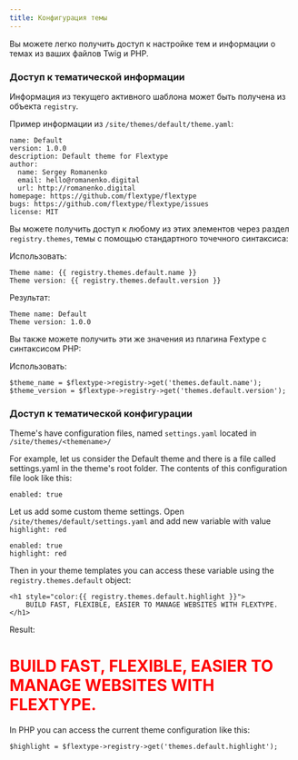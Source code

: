```yaml
---
title: Конфигурация темы
---
```


Вы можете легко получить доступ к настройке тем и информации о темах из ваших файлов Twig и PHP.

### Доступ к тематической информации

Информация из текущего активного шаблона может быть получена из объекта `registry`.

Пример информации из `/site/themes/default/theme.yaml`:

```
name: Default
version: 1.0.0
description: Default theme for Flextype
author:
  name: Sergey Romanenko
  email: hello@romanenko.digital
  url: http://romanenko.digital
homepage: https://github.com/flextype/flextype
bugs: https://github.com/flextype/flextype/issues
license: MIT
```

Вы можете получить доступ к любому из этих элементов через раздел `registry.themes`, темы с помощью стандартного точечного синтаксиса:

Использовать:

```
Theme name: {{ registry.themes.default.name }}
Theme version: {{ registry.themes.default.version }}
```

Результат:

```
Theme name: Default
Theme version: 1.0.0
```

Вы также можете получить эти же значения из плагина Fextype с синтаксисом PHP:

Использовать:

```
$theme_name = $flextype->registry->get('themes.default.name');
$theme_version = $flextype->registry->get('themes.default.version');
```

### Доступ к тематической конфигурации

Theme's have configuration files, named `settings.yaml` located in `/site/themes/<themename>/`

For example, let us consider the Default theme and there is a file called settings.yaml in the theme's root folder. The contents of this configuration file look like this:

```
enabled: true
```

Let us add some custom theme settings. Open `/site/themes/default/settings.yaml` and add new variable with value `highlight: red`

```
enabled: true
highlight: red
```

Then in your theme templates you can access these variable using the `registry.themes.default` object:

```
<h1 style="color:{{ registry.themes.default.highlight }}">
    BUILD FAST, FLEXIBLE, EASIER TO MANAGE WEBSITES WITH FLEXTYPE.
</h1>
```

Result:

<h1 style="color:red">BUILD FAST, FLEXIBLE, EASIER TO MANAGE WEBSITES WITH FLEXTYPE.</h1>

In PHP you can access the current theme configuration like this:

```
$highlight = $flextype->registry->get('themes.default.highlight');
```
